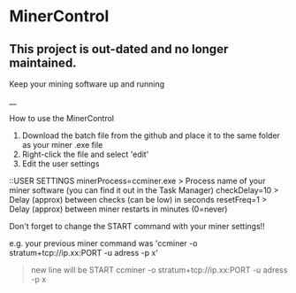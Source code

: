 # MinerControl

## This project is out-dated and no longer maintained.

Keep your mining software up and running

__

How to use the MinerControl

1. Download the batch file from the github and place it to the same folder as your miner .exe file
2. Right-click the file and select 'edit'
3. Edit the user settings

  ::USER SETTINGS
  minerProcess=ccminer.exe  > Process name of your miner software (you can find it out in the Task Manager)
  checkDelay=10             > Delay (approx) between checks (can be low) in seconds
  resetFreq=1               > Delay (approx) between miner restarts in minutes (0=never)

Don't forget to change the START command with your miner settings!!

  e.g. your previous miner command was 'ccminer -o stratum+tcp://ip.xx:PORT -u adress -p x'

  >new line will be
  START ccminer -o stratum+tcp://ip.xx:PORT -u adress -p x

